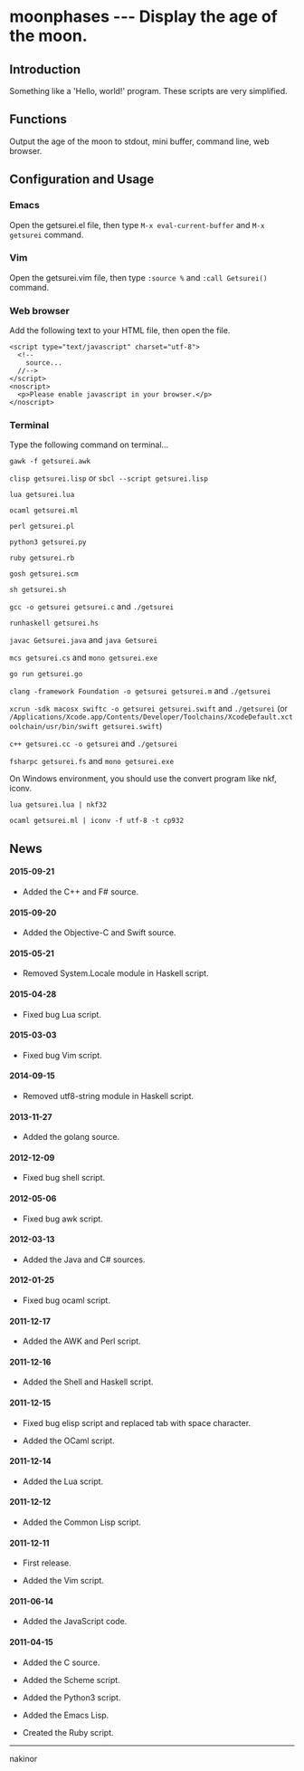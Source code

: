 # moonphases --- Display the age of the moon.


## Introduction
Something like a 'Hello, world!' program. These scripts are very simplified.


## Functions
Output the age of the moon to stdout, mini buffer, command line, web browser.


## Configuration and Usage
### Emacs
Open the getsurei.el file, then type `M-x eval-current-buffer` and `M-x getsurei` command.

### Vim
Open the getsurei.vim file, then type `:source %` and `:call Getsurei()` command.

### Web browser
Add the following text to your HTML file, then open the file.

    <script type="text/javascript" charset="utf-8">
      <!--
        source...
      //-->
    </script>
    <noscript>
      <p>Please enable javascript in your browser.</p>
    </noscript>

### Terminal
Type the following command on terminal...

`gawk -f getsurei.awk`

`clisp getsurei.lisp` or `sbcl --script getsurei.lisp`

`lua getsurei.lua`

`ocaml getsurei.ml`

`perl getsurei.pl`

`python3 getsurei.py`

`ruby getsurei.rb`

`gosh getsurei.scm`

`sh getsurei.sh`

`gcc -o getsurei getsurei.c` and `./getsurei`

`runhaskell getsurei.hs`

`javac Getsurei.java` and `java Getsurei`

`mcs getsurei.cs` and `mono getsurei.exe`

`go run getsurei.go`

`clang -framework Foundation -o getsurei getsurei.m` and `./getsurei`

`xcrun -sdk macosx swiftc -o getsurei getsurei.swift` and `./getsurei`
(or `/Applications/Xcode.app/Contents/Developer/Toolchains/XcodeDefault.xctoolchain/usr/bin/swift getsurei.swift`)

`c++ getsurei.cc -o getsurei` and `./getsurei`

`fsharpc getsurei.fs` and `mono getsurei.exe`

On Windows environment, you should use the convert program like nkf, iconv.

`lua getsurei.lua | nkf32`

`ocaml getsurei.ml | iconv -f utf-8 -t cp932`


## News
#### 2015-09-21
- Added the C++ and F# source.

#### 2015-09-20
- Added the Objective-C and Swift source.

#### 2015-05-21
- Removed System.Locale module in Haskell script.

#### 2015-04-28
- Fixed bug Lua script.

#### 2015-03-03
- Fixed bug Vim script.

#### 2014-09-15
- Removed utf8-string module in Haskell script.

#### 2013-11-27
- Added the golang source.

#### 2012-12-09
- Fixed bug shell script.

#### 2012-05-06
- Fixed bug awk script.

#### 2012-03-13
- Added the Java and C# sources.

#### 2012-01-25
- Fixed bug ocaml script.

#### 2011-12-17
- Added the AWK and Perl script.

#### 2011-12-16
- Added the Shell and Haskell script.

#### 2011-12-15
- Fixed bug elisp script and replaced tab with space character.

- Added the OCaml script.

#### 2011-12-14
- Added the Lua script.

#### 2011-12-12
- Added the Common Lisp script.

#### 2011-12-11
- First release.

- Added the Vim script.

#### 2011-06-14
- Added the JavaScript code.

#### 2011-04-15
- Added the C source.

- Added the Scheme script.

- Added the Python3 script.

- Added the Emacs Lisp.

- Created the Ruby script.

-------
nakinor
